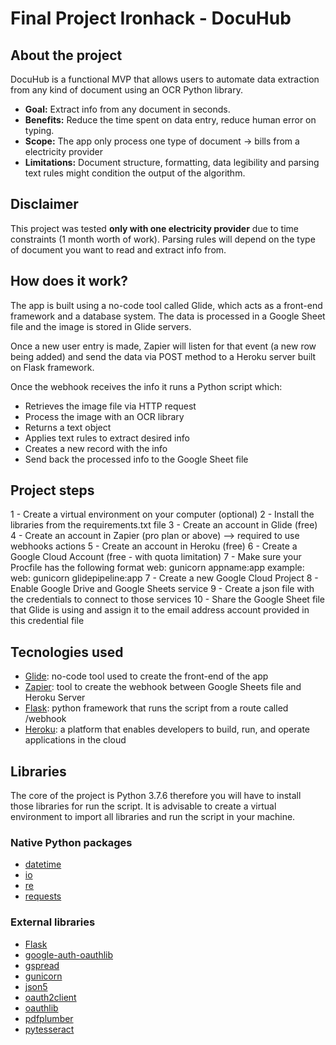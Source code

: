 # Final Project Ironhack - DocuHub

## About the project

DocuHub is a functional MVP that allows users to automate data extraction from any kind of document using an OCR Python library. 

- **Goal:** Extract info from any document in seconds.
- **Benefits:** Reduce the time spent on data entry, reduce human error on typing.
- **Scope:** The app only process one type of document -> bills from a electricity provider
- **Limitations:** Document structure, formatting, data legibility and parsing text rules might condition the output of the algorithm. 

## Disclaimer

This project was tested **only with one electricity provider** due to time constraints (1 month worth of work). Parsing rules will depend on the type of document you want to read and extract info from. 

## How does it work?



The app is built using a no-code tool called Glide, which acts as a front-end framework and a database system. The data is processed in a Google Sheet file and the image is stored in Glide servers. 

Once a new user entry is made, Zapier will listen for that event (a new row being added) and send the data via POST method to a Heroku server built on Flask framework. 

Once the webhook receives the info it runs a Python script which:
- Retrieves the image file via HTTP request
- Process the image with an OCR library
- Returns a text object
- Applies text rules to extract desired info
- Creates a new record with the info
- Send back the processed info to the Google Sheet file

## Project steps

1 - Create a virtual environment on your computer (optional)
2 - Install the libraries from the requirements.txt file
3 - Create an account in Glide (free)
4 - Create an account in Zapier (pro plan or above) --> required to use webhooks actions
5 - Create an account in Heroku (free)
6 - Create a Google Cloud Account (free - with quota limitation)
7 - Make sure your Procfile has the following format
web: gunicorn appname:app
example: web: gunicorn glidepipeline:app
7 - Create a new Google Cloud Project
8 - Enable Google Drive and Google Sheets service
9 - Create a json file with the credentials to connect to those services
10 - Share the Google Sheet file that Glide is using and assign it to the email address account provided in this credential file

## Tecnologies used

- [Glide](https://www.glideapps.com/): no-code tool used to create the front-end of the app
- [Zapier](https://zapier.com/): tool to create the webhook between Google Sheets file and Heroku Server
- [Flask](https://flask.palletsprojects.com/en/1.1.x/): python framework that runs the script from a route called /webhook
- [Heroku](https://www.heroku.com/): a platform that enables developers to build, run, and operate applications in the cloud

## Libraries
The core of the project is Python 3.7.6 therefore you will have to install those libraries for run the script. It is advisable to create a virtual environment to import all libraries and run the script in your machine. 

### Native Python packages
- [datetime](https://docs.python.org/2/library/datetime.html)
- [io](https://docs.python.org/3/library/io.html)
- [re](https://docs.python.org/3/library/re.html)
- [requests](https://requests.readthedocs.io/en/master/)

### External libraries
- [Flask](https://flask.palletsprojects.com/en/1.1.x/)
- [google-auth-oauthlib](https://pypi.org/project/google-auth-oauthlib/)
- [gspread](https://gspread.readthedocs.io/en/latest/)
- [gunicorn](https://docs.gunicorn.org/en/stable/install.html)
- [json5](https://pypi.org/project/json5/)
- [oauth2client](https://github.com/googleapis/google-api-python-client)
- [oauthlib](https://oauthlib.readthedocs.io/en/latest/)
- [pdfplumber](https://pypi.org/project/pdfplumber/)
- [pytesseract](https://pypi.org/project/pytesseract/)
